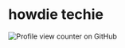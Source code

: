 
# howdie techie
![Profile view counter on GitHub](https://komarev.com/ghpvc/?username=HelloKeerthana)
